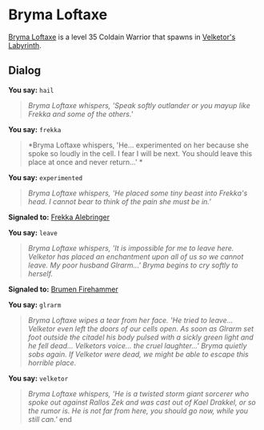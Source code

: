 # Bryma Loftaxe



[Bryma Loftaxe](/npc/112036) is a level 35 Coldain Warrior that spawns in [Velketor's Labyrinth](/zone/112).



## Dialog

**You say:** `hail`



>*Bryma Loftaxe whispers, 'Speak softly outlander or you mayup like Frekka and some of the others.'*

**You say:** `frekka`



>*Bryma Loftaxe whispers, 'He... experimented on her because she spoke so loudly in the cell. I fear I will be next. You should leave this place at once and never return...' *

**You say:** `experimented`



>*Bryma Loftaxe whispers, 'He placed some tiny beast into Frekka's head.  I cannot bear to think of the pain she must be in.'*


**Signaled to:**  [Frekka Alebringer](/npc/112037)

**You say:** `leave`



>*Bryma Loftaxe whispers, 'It is impossible for me to leave here. Velketor has placed an enchantment upon all of us so we cannot leave. My poor husband Glrarm...' Bryma begins to cry softly to herself.*


**Signaled to:**  [Brumen Firehammer](/npc/112034)

**You say:** `glrarm`



>*Bryma Loftaxe wipes a tear from her face. 'He tried to leave... Velketor even left the doors of our cells open. As soon as Glrarm set foot outside the citadel his body pulsed with a sickly green light and he fell dead... Velketors voice... the cruel laughter...' Bryma quietly sobs again. If Velketor were dead, we might be able to escape this horrible place.*

**You say:** `velketor`



>*Bryma Loftaxe whispers, 'He is a twisted storm giant sorcerer who spoke out against Rallos Zek and was cast out of Kael Drakkel, or so the rumor is. He is not far from here, you should go now, while you still can.'*
end